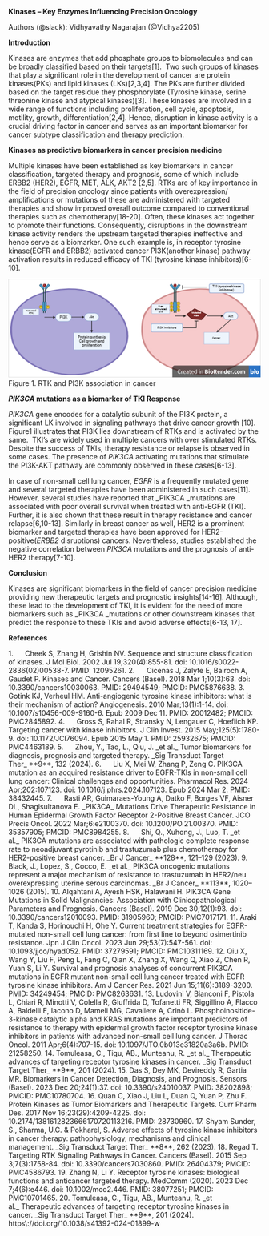 **Kinases – Key Enzymes Influencing Precision Oncology**

Authors (@slack): Vidhyavathy Nagarajan (@Vidhya2205)

**Introduction**

Kinases are enzymes that add phosphate groups to biomolecules and can be broadly classified based on their targets\[1].  Two such groups of kinases that play a significant role in the development of cancer are protein kinases(PKs) and lipid kinases (LKs)\[2,3,4]. The PKs are further divided based on the target residue they phosphorylate (Tyrosine kinase, serine threonine kinase and atypical kinases)\[3]. These kinases are involved in a wide range of functions including proliferation, cell cycle, apoptosis, motility, growth, differentiation\[2,4]. Hence, disruption in kinase activity is a crucial driving factor in cancer and serves as an important biomarker for cancer subtype classification and therapy prediction.

**Kinases as predictive biomarkers in cancer precision medicine**

Multiple kinases have been established as key biomarkers in cancer classification, targeted therapy and prognosis, some of which include ERBB2 (HER2), EGFR, MET, ALK, AKT2 \[2,5]. RTKs are of key importance in the field of precision oncology since patients with overexpression/ amplifications or mutations of these are administered with targeted therapies and show improved overall outcome compared to conventional therapies such as chemotherapy\[18-20]. Often, these kinases act together to promote their functions. Consequently, disruptions in the downstream kinase activity renders the upstream targeted therapies ineffective and hence serve as a biomarker. One such example is, in receptor tyrosine kinase(EGFR and ERBB2) activated cancer PI3K(another kinase) pathway activation results in reduced efficacy of TKI (tyrosine kinase inhibitors)\[6-10].

![Figure1. RTK and PI3K in cancer](Figure1.jpeg)<!--[endif]-->
Figure <!--[if supportFields]><span
style='mso-element:field-begin'></span><span style='mso-spacerun:yes'> </span>SEQ
Figure \* ARABIC <span style='mso-element:field-separator'></span><![endif]-->1<!--[if supportFields]><span style='mso-element:
field-end'></span><![endif]-->. RTK and PI3K association in cancer

**_PIK3CA_ mutations as a biomarker of TKI Response**

_PIK3CA_ gene encodes for a catalytic subunit of the PI3K protein, a significant LK involved in signaling pathways that drive cancer growth \[10].  Figure1 illustrates that PI3K lies downstream of RTKs and is activated by the same.  TKI’s are widely used in multiple cancers with over stimulated RTKs. Despite the success of TKIs, therapy resistance or relapse is observed in some cases. The presence of _PIK3CA_ activating mutations that stimulate the PI3K-AKT pathway are commonly observed in these cases\[6-13].&#x20;

In case of non-small cell lung cancer, _EGFR_ is a frequently mutated gene and several targeted therapies have been administered in such cases\[11]. However, several studies have reported that _PIK3CA _mutations are associated with poor overall survival when treated with anti-EGFR (TKI). Further, it is also shown that these result in therapy resistance and cancer relapse\[6,10-13]. Similarly in breast cancer as well, HER2 is a prominent biomarker and targeted therapies have been approved for HER2-positive(_ERBB2_ disruptions) cancers. Nevertheless, studies established the negative correlation between _PIK3CA_ mutations and the prognosis of anti-HER2 therapy\[7-10].

**Conclusion**

Kinases are significant biomarkers in the field of cancer precision medicine providing new therapeutic targets and prognostic insights\[14-16]. Although, these lead to the development of TKI, it is evident for the need of more biomarkers such as _PIK3CA _mutations or other downstream kinases that predict the response to these TKIs and avoid adverse effects\[6-13, 17].

**References**

<!--[if !supportLists]-->1.      <!--[endif]-->Cheek S, Zhang H, Grishin NV. Sequence and structure classification of kinases. J Mol Biol. 2002 Jul 19;320(4):855-81. doi: 10.1016/s0022-2836(02)00538-7. PMID: 12095261.&#x20;


  <!--[if !supportLists]-->2.      <!--[endif]-->Cicenas J, Zalyte E, Bairoch A, Gaudet P. Kinases and Cancer. Cancers (Basel). 2018 Mar 1;10(3):63. doi: 10.3390/cancers10030063. PMID: 29494549; PMCID: PMC5876638.&#x20;

<!--[if !supportLists]-->3.      <!--[endif]-->Gotink KJ, Verheul HM. Anti-angiogenic tyrosine kinase inhibitors: what is their mechanism of action? Angiogenesis. 2010 Mar;13(1):1-14. doi: 10.1007/s10456-009-9160-6. Epub 2009 Dec 11. PMID: 20012482; PMCID: PMC2845892.

<!--[if !supportLists]-->4.      <!--[endif]-->Gross S, Rahal R, Stransky N, Lengauer C, Hoeflich KP. Targeting cancer with kinase inhibitors. J Clin Invest. 2015 May;125(5):1780-9. doi: 10.1172/JCI76094. Epub 2015 May 1. PMID: 25932675; PMCID: PMC4463189.

<!--[if !supportLists]-->5.      <!--[endif]-->Zhou, Y., Tao, L., Qiu, J. _et al._ Tumor biomarkers for diagnosis, prognosis and targeted therapy. _Sig Transduct Target Ther_ **9**, 132 (2024). <https://doi.org/10.1038/s41392-024-01823-2>

<!--[if !supportLists]-->6.      <!--[endif]-->Liu X, Mei W, Zhang P, Zeng C. PIK3CA mutation as an acquired resistance driver to EGFR-TKIs in non-small cell lung cancer: Clinical challenges and opportunities. Pharmacol Res. 2024 Apr;202:107123. doi: 10.1016/j.phrs.2024.107123. Epub 2024 Mar 2. PMID: 38432445.

<!--[if !supportLists]-->7.      <!--[endif]-->Rasti AR, Guimaraes-Young A, Datko F, Borges VF, Aisner DL, Shagisultanova E. _PIK3CA_ Mutations Drive Therapeutic Resistance in Human Epidermal Growth Factor Receptor 2-Positive Breast Cancer. JCO Precis Oncol. 2022 Mar;6:e2100370. doi: 10.1200/PO.21.00370. PMID: 35357905; PMCID: PMC8984255.

<!--[if !supportLists]-->8.      <!--[endif]-->Shi, Q., Xuhong, J., Luo, T. _et al._ PIK3CA mutations are associated with pathologic complete response rate to neoadjuvant pyrotinib and trastuzumab plus chemotherapy for HER2-positive breast cancer. _Br J Cancer_ **128**, 121–129 (2023). <https://doi.org/10.1038/s41416-022-02021-z>

<!--[if !supportLists]-->9.      <!--[endif]-->Black, J., Lopez, S., Cocco, E. _et al._ PIK3CA oncogenic mutations represent a major mechanism of resistance to trastuzumab in HER2/neu overexpressing uterine serous carcinomas. _Br J Cancer_ **113**, 1020–1026 (2015). <https://doi.org/10.1038/bjc.2015.306>

<!--[if !supportLists]-->10. <!--[endif]-->Alqahtani A, Ayesh HSK, Halawani H. PIK3CA Gene Mutations in Solid Malignancies: Association with Clinicopathological Parameters and Prognosis. Cancers (Basel). 2019 Dec 30;12(1):93. doi: 10.3390/cancers12010093. PMID: 31905960; PMCID: PMC7017171.

<!--[if !supportLists]-->11. <!--[endif]-->Araki T, Kanda S, Horinouchi H, Ohe Y. Current treatment strategies for EGFR-mutated non-small cell lung cancer: from first line to beyond osimertinib resistance. Jpn J Clin Oncol. 2023 Jun 29;53(7):547-561. doi: 10.1093/jjco/hyad052. PMID: 37279591; PMCID: PMC10311169.

<!--[if !supportLists]-->12. <!--[endif]-->Qiu X, Wang Y, Liu F, Peng L, Fang C, Qian X, Zhang X, Wang Q, Xiao Z, Chen R, Yuan S, Li Y. Survival and prognosis analyses of concurrent PIK3CA mutations in EGFR mutant non-small cell lung cancer treated with EGFR tyrosine kinase inhibitors. Am J Cancer Res. 2021 Jun 15;11(6):3189-3200. PMID: 34249454; PMCID: PMC8263631.

<!--[if !supportLists]-->13. <!--[endif]-->Ludovini V, Bianconi F, Pistola L, Chiari R, Minotti V, Colella R, Giuffrida D, Tofanetti FR, Siggillino A, Flacco A, Baldelli E, Iacono D, Mameli MG, Cavaliere A, Crinò L. Phosphoinositide-3-kinase catalytic alpha and KRAS mutations are important predictors of resistance to therapy with epidermal growth factor receptor tyrosine kinase inhibitors in patients with advanced non-small cell lung cancer. J Thorac Oncol. 2011 Apr;6(4):707-15. doi: 10.1097/JTO.0b013e31820a3a6b. PMID: 21258250.

<!--[if !supportLists]-->14. <!--[endif]-->Tomuleasa, C., Tigu, AB., Munteanu, R. _et al._ Therapeutic advances of targeting receptor tyrosine kinases in cancer. _Sig Transduct Target Ther_ **9**, 201 (2024). <https://doi.org/10.1038/s41392-024-01899-w>

<!--[if !supportLists]-->15. <!--[endif]-->Das S, Dey MK, Devireddy R, Gartia MR. Biomarkers in Cancer Detection, Diagnosis, and Prognosis. Sensors (Basel). 2023 Dec 20;24(1):37. doi: 10.3390/s24010037. PMID: 38202898; PMCID: PMC10780704.

<!--[if !supportLists]-->16. <!--[endif]-->Quan C, Xiao J, Liu L, Duan Q, Yuan P, Zhu F. Protein Kinases as Tumor Biomarkers and Therapeutic Targets. Curr Pharm Des. 2017 Nov 16;23(29):4209-4225. doi: 10.2174/1381612823666170720113216. PMID: 28730960.

<!--[if !supportLists]-->17. <!--[endif]-->Shyam Sunder, S., Sharma, U.C. & Pokharel, S. Adverse effects of tyrosine kinase inhibitors in cancer therapy: pathophysiology, mechanisms and clinical management. _Sig Transduct Target Ther_ **8**, 262 (2023). <https://doi.org/10.1038/s41392-023-01469-6>

<!--[if !supportLists]-->18. <!--[endif]-->Regad T. Targeting RTK Signaling Pathways in Cancer. Cancers (Basel). 2015 Sep 3;7(3):1758-84. doi: 10.3390/cancers7030860. PMID: 26404379; PMCID: PMC4586793.

<!--[if !supportLists]-->19. <!--[endif]-->Zhang N, Li Y. Receptor tyrosine kinases: biological functions and anticancer targeted therapy. MedComm (2020). 2023 Dec 7;4(6):e446. doi: 10.1002/mco2.446. PMID: 38077251; PMCID: PMC10701465.

<!--[if !supportLists]-->20. <!--[endif]-->Tomuleasa, C., Tigu, AB., Munteanu, R. _et al._ Therapeutic advances of targeting receptor tyrosine kinases in cancer. _Sig Transduct Target Ther_ **9**, 201 (2024). https\://doi.org/10.1038/s41392-024-01899-w
